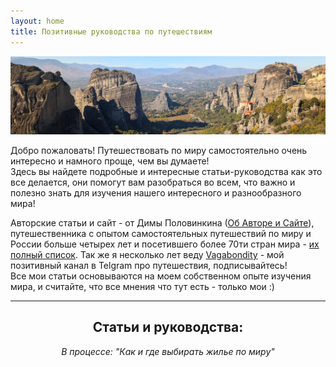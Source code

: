 ```yaml
---
layout: home
title: Позитивные руководства по путешествиям
---
```


![Meteora in Greece](pictures/meteora_index.webp)

Добро пожаловать! Путешествовать по миру самостоятельно очень интересно и намного проще, чем вы думаете!  
Здесь вы найдете подробные и интересные статьи-руководства как это все делается, они помогут вам разобраться во всем, что важно и полезно знать для изучения нашего интересного и разнообразного мира!

Авторские статьи и сайт - от Димы Половинкина (<a href="about">Об Авторе и Сайте</a>), путешественника с опытом самостоятельных путешествий по миру и России больше четырех лет и посетившего более 70ти стран мира - <a href="countries">их полный список</a>. Так же я несколько лет веду <a href="https://t.me/vagabondity">Vagabondity</a> - мой позитивный канал в Telgram про путешествия, подписывайтесь!  
Все мои статьи основываются на моем собственном опыте изучения мира, и считайте, что все мнения что тут есть - только мои :)

---
<div align="center">
<h2>Статьи и руководства:</h2>
<p><i>В процессе: "Как и где выбирать жилье по миру"</i></p>
</div>